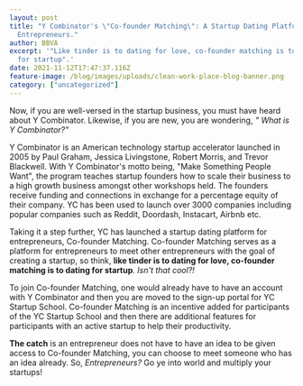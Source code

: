 ```yaml
---
layout: post
title: "Y Combinator's \"Co-founder Matching\": A Startup Dating Platform for
  Entrepreneurs."
author: BBVA
excerpt: '"Like tinder is to dating for love, co-founder matching is to dating
  for startup".'
date: 2021-11-12T17:47:37.116Z
feature-image: /blog/images/uploads/clean-work-place-blog-banner.png
category: ["uncategorized"]
---
```

Now, if you are well-versed in the startup business, you must have heard about Y Combinator. Likewise, if you are new, you are wondering, *" What is Y Combinator?"*

Y Combinator is an American technology startup accelerator launched in 2005 by Paul Graham, Jessica Livingstone, Robert Morris, and Trevor Blackwell. With Y Combinator's motto being, "Make Something People Want", the  program teaches startup founders how to scale their business to a high growth business amongst other workshops held. The founders receive funding and connections in exchange for a percentage equity of their company. YC has been used to launch over 3000 companies including popular companies such as Reddit, Doordash, Instacart, Airbnb etc.

Taking it a step further, YC has launched a startup dating platform for entrepreneurs, Co-founder Matching. Co-founder Matching serves as a platform for entrepreneurs to meet other entrepreneurs with the goal of creating a startup, so think, **like tinder is to dating for love, co-founder matching is to dating for startup**. *Isn't that cool?!*

To join Co-founder Matching, one would already have to have an account with Y Combinator and then you are moved to the sign-up portal for YC Startup School. Co-founder Matching is an incentive added for participants of the YC Startup School and then there are additional features for participants with an active startup to help their productivity. 

**The catch** is an entrepreneur does not have to have an idea to be given access to Co-founder Matching, you can choose to meet someone who has an idea already. So, *Entrepreneurs?* Go ye into world and multiply your startups!
